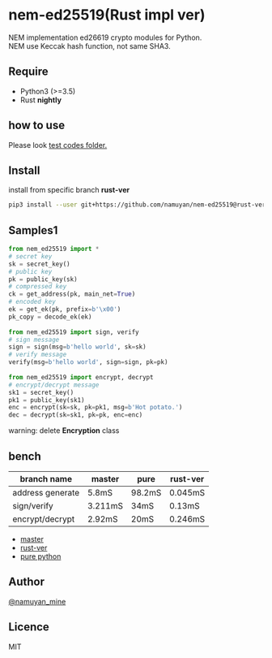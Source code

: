 nem-ed25519(Rust impl ver)
===========
NEM implementation ed26619 crypto modules for Python.  
NEM use Keccak hash function, not same SHA3.

Require
-------
* Python3 (>=3.5)
* Rust **nightly**

how to use
-----
Please look [test codes folder.](test)

Install
------
install from specific branch **rust-ver**
```bash
pip3 install --user git+https://github.com/namuyan/nem-ed25519@rust-ver
```

Samples1
------
```python
from nem_ed25519 import *
# secret key
sk = secret_key()
# public key
pk = public_key(sk)
# compressed key
ck = get_address(pk, main_net=True)
# encoded key
ek = get_ek(pk, prefix=b'\x00')
pk_copy = decode_ek(ek)
 
from nem_ed25519 import sign, verify
# sign message
sign = sign(msg=b'hello world', sk=sk)
# verify message
verify(msg=b'hello world', sign=sign, pk=pk)
 
from nem_ed25519 import encrypt, decrypt
# encrypt/decrypt message
sk1 = secret_key()
pk1 = public_key(sk1)
enc = encrypt(sk=sk, pk=pk1, msg=b'Hot potato.')
dec = decrypt(sk=sk1, pk=pk, enc=enc)
```

warning: delete **Encryption** class

bench
----
| branch name      | master  | pure    | rust-ver |
| ----             | ----    | ----    | ----     |
| address generate | 5.8mS   | 98.2mS  | 0.045mS  |
| sign/verify      | 3.211mS | 34mS    | 0.13mS   |
| encrypt/decrypt  | 2.92mS  | 20mS    | 0.246mS  |

* [master](https://github.com/namuyan/nem-ed25519)
* [rust-ver](https://github.com/namuyan/nem-ed25519/tree/rust-ver)
* [pure python](https://github.com/namuyan/nem-ed25519/tree/pure)

Author
------
[@namuyan_mine](http://twitter.com/namuyan_mine/)

Licence
-------
MIT
